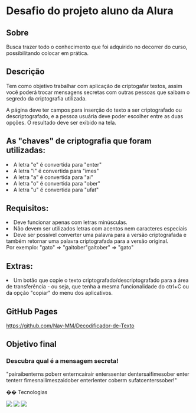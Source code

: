 <h1>Desafio do projeto aluno da Alura</h1>
<h2>Sobre</h2>
<p>Busca trazer todo o conhecimento que foi adquirido no decorrer do curso, possibilitando colocar em prática.</p>

<h2>Descrição</h2>
<p>Tem como objetivo trabalhar com aplicação de criptogafar textos, assim você poderá trocar mensagens secretas com outras pessoas que saibam o segredo da criptografia utilizada.</p>
A página deve ter campos para inserção do texto a ser criptografado ou descriptografado, e a pessoa usuária deve poder escolher entre as duas opções.
O resultado deve ser exibido na tela.

<h2>As "chaves" de criptografia que foram utilizadas:</h2>
<li>A letra "e" é convertida para "enter"</li>
<li>A letra "i" é convertida para "imes"</li>
<li>A letra "a" é convertida para "ai"</li>
<li>A letra "o" é convertida para "ober"</li>
<li>A letra "u" é convertida para "ufat"</li>

<h2>Requisitos:</h2>
<li>Deve funcionar apenas com letras minúsculas.</li>
<li>Não devem ser utilizados letras com acentos nem caracteres especiais</li>
<li>Deve ser possível converter uma palavra para a versão criptografada e também retornar uma palavra criptografada para a versão original.</li>
Por exemplo: "gato" => "gaitober"gaitober" => "gato"


<h2>Extras:</h2>
<li>Um botão que copie o texto criptografado/descriptografado para a área de transferência - ou seja, que tenha a mesma funcionalidade do ctrl+C ou da opção "copiar" do menu dos aplicativos.</li>

<h2>GitHub Pages</h2>
<a href="https://github.com/Nay-MM/Decodificador-de-Texto">https://github.com/Nay-MM/Decodificador-de-Texto</a>

<h2>Objetivo final</h2>
<h3>Descubra qual é a mensagem secreta!</h3>
"pairaibenterns poberr enterncairair enterssenter dentersaifimesober enter tenterr fimesnailimeszaidober enterlenter coberm sufatcenterssober!"

�� Tecnologias
<div>
  <img src="https://img.shields.io/badge/HTML-239120?style=for-the-badge&logo=html5&logoColor=white">
  <img src="https://img.shields.io/badge/CSS-239120?&style=for-the-badge&logo=css3&logoColor=white">
  <img src="https://img.shields.io/badge/JavaScript-F7DF1E?style=for-the-badge&logo=javascript&logoColor=black">
</div>
